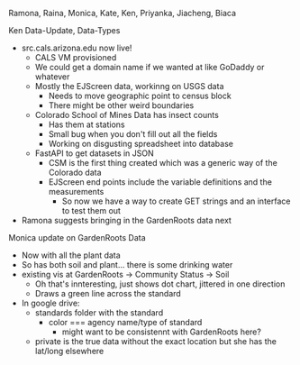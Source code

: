 Ramona, Raina, Monica, Kate, Ken, Priyanka, Jiacheng, Biaca

Ken Data-Update, Data-Types

- src.cals.arizona.edu now live!
  - CALS VM provisioned
  - We could get a domain name if we wanted at like GoDaddy or whatever
  - Mostly the EJScreen data, workinng on USGS data
    - Needs to move geographic point to census block
    - There might be other weird boundaries
  - Colorado School of Mines Data has insect counts
    - Has them at stations
    - Small bug when you don't fill out all the fields
    - Working on disgusting spreadsheet into database
  - FastAPI to get datasets in JSON
    - CSM is the first thing created which was a generic way of the Colorado data
    - EJScreen end points include the variable definitions and the measurements
      - So now we have a way to create GET strings and an interface to test them out
- Ramona suggests bringing in the GardenRoots data next

Monica update on GardenRoots Data

- Now with all the plant data
- So has both soil and plant... there is some drinking water
- existing vis at GardenRoots -> Community Status -> Soil
  - Oh that's innteresting, just shows dot chart, jittered in one direction
  - Draws a green line across the standard
- In google drive:
  - standards folder with the standard
    - color === agency name/type of standard
      - might want to be consistennt with GardenRoots here?
  - private is the true data without the exact location but she has the lat/long elsewhere
